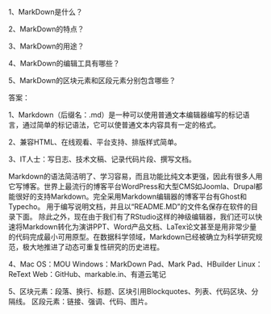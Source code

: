 1、MarkDown是什么？

2、MarkDown的特点？

3、MarkDown的用途？

4、MarkDown的编辑工具有哪些？

5、MarkDown的区块元素和区段元素分别包含哪些？

答案：
 
1、Markdown（后缀名：.md）是一种可以使用普通文本编辑器编写的标记语言，通过简单的标记语法，它可以使普通文本内容具有一定的格式。

2、兼容HTML、在线观看、平台支持、排版样式简单。

3、IT人士：写日志、技术文稿、记录代码片段、撰写文档。

Markdown的语法简洁明了、学习容易，而且功能比纯文本更强，因此有很多人用它写博客。世界上最流行的博客平台WordPress和大型CMS如Joomla、Drupal都能很好的支持Markdown。完全采用Markdown编辑器的博客平台有Ghost和Typecho。
用于编写说明文档，并且以“README.MD”的文件名保存在软件的目录下面。
除此之外，现在由于我们有了RStudio这样的神级编辑器，我们还可以快速将Markdown转化为演讲PPT、Word产品文档、LaTex论文甚至是用非常少量的代码完成最小可用原型。在数据科学领域，Markdown已经被确立为科学研究规范，极大地推进了动态可重复性研究的历史进程。

4、Mac OS：MOU
	Windows：MarkDown Pad、Mark Pad、HBuilder
	Linux：ReText
	Web：GitHub、markable.in、有道云笔记
	
5、区块元素：段落、换行、标题、区块引用Blockquotes、列表、代码区块、分隔线。
	区段元素：链接、强调、代码、图片。

